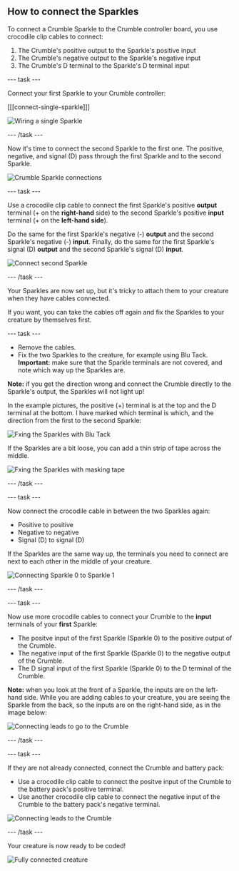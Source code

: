 ## How to connect the Sparkles

To connect a Crumble Sparkle to the Crumble controller board, you use crocodile clip cables to connect:
1. The Crumble's positive output to the Sparkle's positive input
1. The Crumble's negative output to the Sparkle's negative input
1. The Crumble's D terminal to the Sparkle's D terminal input

--- task ---

Connect your first Sparkle to your Crumble controller:

[[[connect-single-sparkle]]]

![Wiring a single Sparkle](images/sparkleSignalSA.png)

--- /task ---

Now it's time to connect the second Sparkle to the first one. The positive, negative, and signal (D) pass through the first Sparkle and to the second Sparkle.

![Crumble Sparkle connections](images/sparkleconnections.jpg)

--- task ---

Use a crocodile clip cable to connect the first Sparkle's positive **output** terminal (+ on the **right-hand** side) to the second Sparkle's positive **input** terminal (+ on the **left-hand side**).

Do the same for the first Sparkle's negative (-) **output** and the second Sparkle's negative (-) **input**.
Finally, do the same for the first Sparkle's signal (D) **output** and the second Sparkle's signal (D) **input**.

![Connect second Sparkle](images/secondSparkleWireAgainSA.png)

--- /task ---

Your Sparkles are now set up, but it's tricky to attach them to your creature when they have cables connected.

If you want, you can take the cables off again and fix the Sparkles to your creature by themselves first.

--- task ---

+ Remove the cables.
+ Fix the two Sparkles to the creature, for example using Blu Tack. **Important:** make sure that the Sparkle terminals are not covered, and note which way up the Sparkles are.

**Note:** if you get the direction wrong and connect the Crumble directly to the Sparkle's output, the Sparkles will not light up!

In the example pictures, the positive (+) terminal is at the top and the D terminal at the bottom. I have marked which terminal is which, and the direction from the first to the second Sparkle: 

![Fxing the Sparkles with Blu Tack](images/sparklesBluTack.png)

If the Sparkles are a bit loose, you can add a thin strip of tape across the middle.

![Fxing the Sparkles with masking tape](images/sparklesMaskingTape.png)

--- /task ---

--- task ---

Now connect the crocodile cable in between the two Sparkles again:
+ Positive to positive
+ Negative to negative
+ Signal (D) to signal (D)

If the Sparkles are the same way up, the terminals you need to connect are next to each other in the middle of your creature.

![Connecting Sparkle 0 to Sparkle 1](images/sparkles1to2.png)

--- /task ---

--- task ---

Now use more crocodile cables to connect your Crumble to the **input** terminals of your **first** Sparkle:

+ The positve input of the first Sparkle (Sparkle 0) to the positive output of the Crumble.
+ The negative input of the first Sparkle (Sparkle 0) to the negative output of the Crumble.
+ The D signal input of the first Sparkle (Sparkle 0) to the D terminal of the Crumble.

**Note:** when you look at the front of a Sparkle, the inputs are on the left-hand side. While you are adding cables to your creature, you are seeing the Sparkle from the back, so the inputs are on the right-hand side, as in the image below:

![Connecting leads to go to the Crumble](images/sparkles1tocrumble.png)

--- /task ---

--- task ---

If they are not already connected, connect the Crumble and battery pack:
+ Use a crocodile clip cable to connect the positve input of the Crumble to the battery pack's positive terminal.
+ Use another crocodile clip cable to connect the negative input of the Crumble to the battery pack's negative terminal.

![Connecting leads to the Crumble](images/creatureSparklesBack.png)

--- /task ---

Your creature is now ready to be coded!

![Fully connected creature](images/creatureSparklesStanding.png)